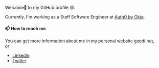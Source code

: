 Welcome👋 to my GitHub profile 😄.

Currently, I'm working as a Staff Software Engineer at [Auth0 by Okta](https://auth0.com/).

#### 📫 How to reach me

You can get more information about me in my personal website [goedi.net](https://goedi.net), or
* [LinkedIn](https://www.linkedin.com/in/diegofd/)
* [Twitter](https://twitter.com/diegofd)
